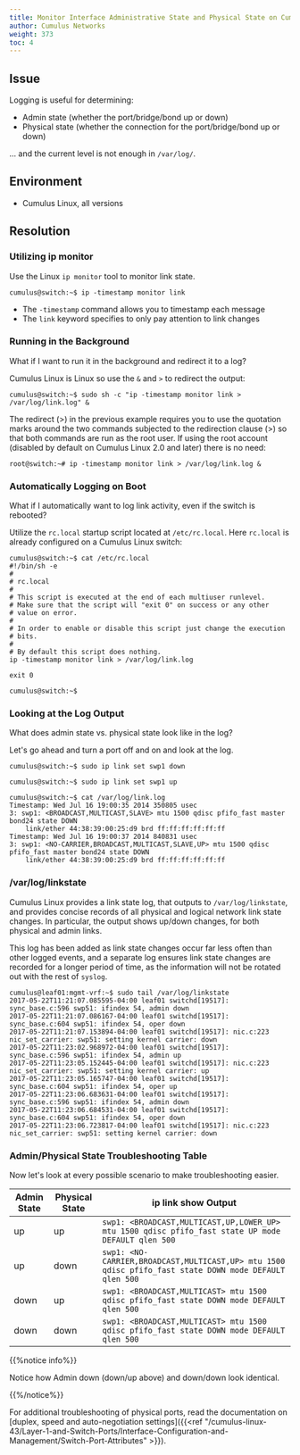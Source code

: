 ```yaml
---
title: Monitor Interface Administrative State and Physical State on Cumulus Linux
author: Cumulus Networks
weight: 373
toc: 4
---
```


## Issue

Logging is useful for determining:

- Admin state (whether the port/bridge/bond up or down)
- Physical state (whether the connection for the port/bridge/bond up or down)

... and the current level is not enough in `/var/log/`.

## Environment

- Cumulus Linux, all versions

## Resolution

### Utilizing ip monitor

Use the Linux `ip monitor` tool to monitor link state.

    cumulus@switch:~$ ip -timestamp monitor link

- The `-timestamp` command allows you to timestamp each message
- The `link` keyword specifies to only pay attention to link changes

### Running in the Background

What if I want to run it in the background and redirect it to a log?

Cumulus Linux is Linux so use the `&` and `>` to redirect the output:

    cumulus@switch:~$ sudo sh -c "ip -timestamp monitor link > /var/log/link.log" &

The redirect (\>) in the previous example requires you to use the quotation marks around the two commands subjected to the redirection clause (\>) so that both commands are run as the root user. If using the root account (disabled by default on Cumulus Linux 2.0 and later) there is no need:

    root@switch:~# ip -timestamp monitor link > /var/log/link.log &

### Automatically Logging on Boot

What if I automatically want to log link activity, even if the switch is rebooted?

Utilize the `rc.local` startup script located at `/etc/rc.local`. Here `rc.local` is already configured on a Cumulus Linux switch:

    cumulus@switch:~$ cat /etc/rc.local
    #!/bin/sh -e
    #
    # rc.local
    #
    # This script is executed at the end of each multiuser runlevel.
    # Make sure that the script will "exit 0" on success or any other
    # value on error.
    #
    # In order to enable or disable this script just change the execution
    # bits.
    #
    # By default this script does nothing.
    ip -timestamp monitor link > /var/log/link.log
    
    exit 0

    cumulus@switch:~$

### Looking at the Log Output

What does admin state vs. physical state look like in the log?

Let's go ahead and turn a port off and on and look at the log.

    cumulus@switch:~$ sudo ip link set swp1 down

    cumulus@switch:~$ sudo ip link set swp1 up

    cumulus@switch:~$ cat /var/log/link.log
    Timestamp: Wed Jul 16 19:00:35 2014 350805 usec
    3: swp1: <BROADCAST,MULTICAST,SLAVE> mtu 1500 qdisc pfifo_fast master bond24 state DOWN
        link/ether 44:38:39:00:25:d9 brd ff:ff:ff:ff:ff:ff
    Timestamp: Wed Jul 16 19:00:37 2014 840831 usec
    3: swp1: <NO-CARRIER,BROADCAST,MULTICAST,SLAVE,UP> mtu 1500 qdisc pfifo_fast master bond24 state DOWN
        link/ether 44:38:39:00:25:d9 brd ff:ff:ff:ff:ff:ff

### /var/log/linkstate

Cumulus Linux provides a link state log, that outputs to `/var/log/linkstate`, and provides concise records of all physical and logical network link state changes. In particular, the output shows up/down changes, for both physical and admin links.

This log has been added as link state changes occur far less often than other logged events, and a separate log ensures link state changes are recorded for a longer period of time, as the information will not be rotated out with the rest of `syslog`.

    cumulus@leaf01:mgmt-vrf:~$ sudo tail /var/log/linkstate
    2017-05-22T11:21:07.085595-04:00 leaf01 switchd[19517]: sync_base.c:596 swp51: ifindex 54, admin down
    2017-05-22T11:21:07.086167-04:00 leaf01 switchd[19517]: sync_base.c:604 swp51: ifindex 54, oper down
    2017-05-22T11:21:07.153894-04:00 leaf01 switchd[19517]: nic.c:223 nic_set_carrier: swp51: setting kernel carrier: down
    2017-05-22T11:23:02.968972-04:00 leaf01 switchd[19517]: sync_base.c:596 swp51: ifindex 54, admin up
    2017-05-22T11:23:05.152445-04:00 leaf01 switchd[19517]: nic.c:223 nic_set_carrier: swp51: setting kernel carrier: up
    2017-05-22T11:23:05.165747-04:00 leaf01 switchd[19517]: sync_base.c:604 swp51: ifindex 54, oper up
    2017-05-22T11:23:06.683631-04:00 leaf01 switchd[19517]: sync_base.c:596 swp51: ifindex 54, admin down
    2017-05-22T11:23:06.684531-04:00 leaf01 switchd[19517]: sync_base.c:604 swp51: ifindex 54, oper down
    2017-05-22T11:23:06.723817-04:00 leaf01 switchd[19517]: nic.c:223 nic_set_carrier: swp51: setting kernel carrier: down

### Admin/Physical State Troubleshooting Table

Now let's look at every possible scenario to make troubleshooting easier.

| Admin State | Physical State | ip link show Output |
| ----------- | -------------- | ------------------- |
| up          | up             | `swp1: <BROADCAST,MULTICAST,UP,LOWER_UP> mtu 1500 qdisc pfifo_fast state UP mode DEFAULT qlen 500`  |
| up          | down           | `swp1: <NO-CARRIER,BROADCAST,MULTICAST,UP> mtu 1500 qdisc pfifo_fast state DOWN mode DEFAULT qlen 500`  |
| down        | up             | `swp1: <BROADCAST,MULTICAST> mtu 1500 qdisc pfifo_fast state DOWN mode DEFAULT qlen 500` |
| down        | down           | `swp1: <BROADCAST,MULTICAST> mtu 1500 qdisc pfifo_fast state DOWN mode DEFAULT qlen 500` |

{{%notice info%}}

Notice how Admin down (down/up above) and down/down look identical.

{{%/notice%}}

For additional troubleshooting of physical ports, read the documentation on [duplex, speed and auto-negotiation settings]({{<ref "/cumulus-linux-43/Layer-1-and-Switch-Ports/Interface-Configuration-and-Management/Switch-Port-Attributes" >}}).
